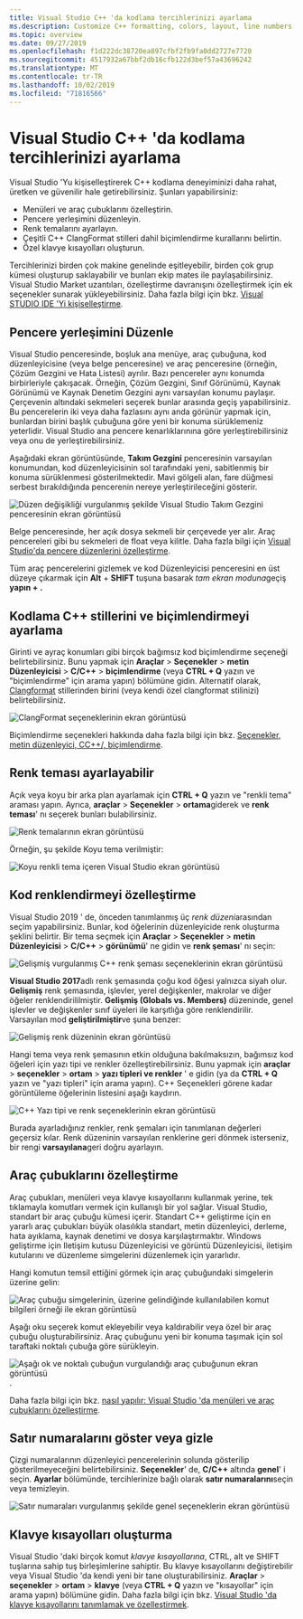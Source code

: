 ```yaml
---
title: Visual Studio C++ 'da kodlama tercihlerinizi ayarlama
ms.description: Customize C++ formatting, colors, layout, line numbers, and menus in the Visual Studio IDE.
ms.topic: overview
ms.date: 09/27/2019
ms.openlocfilehash: f1d222dc38720ea897cfbf2fb9fa0dd2727e7720
ms.sourcegitcommit: 4517932a67bbf2db16cfb122d3bef57a43696242
ms.translationtype: MT
ms.contentlocale: tr-TR
ms.lasthandoff: 10/02/2019
ms.locfileid: "71816566"
---
```

# <a name="set-your-c-coding-preferences-in-visual-studio"></a>Visual Studio C++ 'da kodlama tercihlerinizi ayarlama

Visual Studio 'Yu kişiselleştirerek C++ kodlama deneyiminizi daha rahat, üretken ve güvenilir hale getirebilirsiniz. Şunları yapabilirsiniz:

- Menüleri ve araç çubuklarını özelleştirin.
- Pencere yerleşimini düzenleyin.
- Renk temalarını ayarlayın.
- Çeşitli C++ ClangFormat stilleri dahil biçimlendirme kurallarını belirtin.
- Özel klavye kısayolları oluşturun.

Tercihlerinizi birden çok makine genelinde eşitleyebilir, birden çok grup kümesi oluşturup saklayabilir ve bunları ekip mates ile paylaşabilirsiniz. Visual Studio Market uzantıları, özelleştirme davranışını özelleştirmek için ek seçenekler sunarak yükleyebilirsiniz. Daha fazla bilgi için bkz. [Visual STUDIO IDE 'Yi kişiselleştirme](/visualstudio/ide/personalizing-the-visual-studio-ide).

## <a name="arrange-window-layout"></a>Pencere yerleşimini Düzenle

Visual Studio penceresinde, boşluk ana menüye, araç çubuğuna, kod düzenleyicisine (veya belge penceresine) ve araç penceresine (örneğin, Çözüm Gezgini ve Hata Listesi) ayrılır. Bazı pencereler aynı konumda birbirleriyle çakışacak. Örneğin, Çözüm Gezgini, Sınıf Görünümü, Kaynak Görünümü ve Kaynak Denetim Gezgini aynı varsayılan konumu paylaşır. Çerçevenin altındaki sekmeleri seçerek bunlar arasında geçiş yapabilirsiniz. Bu pencerelerin iki veya daha fazlasını aynı anda görünür yapmak için, bunlardan birini başlık çubuğuna göre yeni bir konuma sürüklemeniz yeterlidir. Visual Studio ana pencere kenarlıklarınına göre yerleştirebilirsiniz veya onu de yerleştirebilirsiniz.

Aşağıdaki ekran görüntüsünde, **Takım Gezgini** penceresinin varsayılan konumundan, kod düzenleyicisinin sol tarafındaki yeni, sabitlenmiş bir konuma sürüklenmesi gösterilmektedir. Mavi gölgeli alan, fare düğmesi serbest bırakıldığında pencerenin nereye yerleştirileceğini gösterir.

![Düzen değişikliği vurgulanmış şekilde Visual Studio Takım Gezgini penceresinin ekran görüntüsü](media/window-layout-move-team-explorer.png)

Belge penceresinde, her açık dosya sekmeli bir çerçevede yer alır. Araç pencereleri gibi bu sekmeleri de float veya kilitle. Daha fazla bilgi için [Visual Studio'da pencere düzenlerini özelleştirme](/visualstudio/ide/customizing-window-layouts-in-visual-studio).

Tüm araç pencerelerini gizlemek ve kod Düzenleyicisi penceresini en üst düzeye çıkarmak için **Alt** + **SHIFT** tuşuna basarak *tam ekran moduna*geçiş **yapın + .**

## <a name="set-c-coding-styles-and-formatting"></a>Kodlama C++ stillerini ve biçimlendirmeyi ayarlama

Girinti ve ayraç konumları gibi birçok bağımsız kod biçimlendirme seçeneği belirtebilirsiniz. Bunu yapmak için **Araçlar** > **Seçenekler** > **metin Düzenleyicisi** > **C/C++**  > **biçimlendirme** (veya **CTRL + Q** yazın ve "biçimlendirme" için arama yapın) bölümüne gidin. Alternatif olarak, [Clangformat](https://clang.llvm.org/docs/ClangFormat.html) stillerinden birini (veya kendi özel clangformat stilinizi) belirtebilirsiniz.

![ClangFormat seçeneklerinin ekran görüntüsü](media/clang-format-ide.png)

Biçimlendirme seçenekleri hakkında daha fazla bilgi için bkz. [Seçenekler, metin düzenleyici, CC++/, biçimlendirme](/visualstudio/ide/reference/options-text-editor-c-cpp-formatting).

## <a name="set-the-color-theme"></a>Renk teması ayarlayabilir

Açık veya koyu bir arka plan ayarlamak için **CTRL + Q** yazın ve "renkli tema" araması yapın. Ayrıca, **araçlar** > **Seçenekler** > **ortama**giderek ve **renk teması**' nı seçerek bunları bulabilirsiniz.

![Renk temalarının ekran görüntüsü](media/tools-options-color-theme.png)

Örneğin, şu şekilde Koyu tema verilmiştir:

![Koyu renkli tema içeren Visual Studio ekran görüntüsü](media/tools-options-dark-theme.png)

## <a name="customize-code-colorization"></a>Kod renklendirmeyi özelleştirme

Visual Studio 2019 ' de, önceden tanımlanmış üç *renk düzeni*arasından seçim yapabilirsiniz. Bunlar, kod öğelerinin düzenleyicide renk oluşturma şeklini belirtir. Bir tema seçmek için **Araçlar** > **Seçenekler** > **metin Düzenleyicisi** > **C/C++**  > **görünümü**' ne gidin ve **renk şeması**' nı seçin:

![Gelişmiş vurgulanmış C++ renk şeması seçeneklerinin ekran görüntüsü](media/color-schemes.png)

**Visual Studio 2017**adlı renk şemasında çoğu kod öğesi yalnızca siyah olur. **Gelişmiş** renk şemasında, işlevler, yerel değişkenler, makrolar ve diğer öğeler renklendirililmiştir. **Gelişmiş (Globals vs. Members)** düzeninde, genel işlevler ve değişkenler sınıf üyeleri ile karşıtlığa göre renklendirilir. Varsayılan mod **geliştirilmiştir**ve şuna benzer:

![Gelişmiş renk düzeninin ekran görüntüsü](media/color-scheme-enhanced.png)

Hangi tema veya renk şemasının etkin olduğuna bakılmaksızın, bağımsız kod öğeleri için yazı tipi ve renkler özelleştirebilirsiniz. Bunu yapmak için **araçlar** > **seçenekler** > **ortam** > **yazı tipleri ve renkler** ' e gidin (ya da **CTRL + Q** yazın ve "yazı tipleri" için arama yapın). C++ Seçenekleri görene kadar görüntüleme öğelerinin listesini aşağı kaydırın.

![C++ Yazı tipi ve renk seçeneklerinin ekran görüntüsü](media/tools-options-cpp-colors.png)

Burada ayarladığınız renkler, renk şemaları için tanımlanan değerleri geçersiz kılar. Renk düzeninin varsayılan renklerine geri dönmek isterseniz, bir rengi **varsayılana**geri doğru ayarlayın.

## <a name="customize-the-toolbars"></a>Araç çubuklarını özelleştirme

Araç çubukları, menüleri veya klavye kısayollarını kullanmak yerine, tek tıklamayla komutları vermek için kullanışlı bir yol sağlar. Visual Studio, standart bir araç çubuğu kümesi içerir. Standart C++ geliştirme için en yararlı araç çubukları büyük olasılıkla standart, metin düzenleyici, derleme, hata ayıklama, kaynak denetimi ve dosya karşılaştırmaktır. Windows geliştirme için Iletişim kutusu Düzenleyicisi ve görüntü Düzenleyicisi, iletişim kutularını ve düzenleme simgelerini düzenlemek için yararlıdır.

Hangi komutun temsil ettiğini görmek için araç çubuğundaki simgelerin üzerine gelin:

![Araç çubuğu simgelerinin, üzerine gelindiğinde kullanılabilen komut bilgileri örneği ile ekran görüntüsü](media/toolbar-mouse-hover.png)

Aşağı oku seçerek komut ekleyebilir veya kaldırabilir veya özel bir araç çubuğu oluşturabilirsiniz. Araç çubuğunu yeni bir konuma taşımak için sol taraftaki noktalı çubuğa göre sürükleyin.

![Aşağı ok ve noktalı çubuğun vurgulandığı araç çubuğunun ekran görüntüsü](media/toolbar-move-edit.png).

Daha fazla bilgi için bkz. [nasıl yapılır: Visual Studio 'da menüleri ve araç çubuklarını özelleştirme](/visualstudio/ide/how-to-customize-menus-and-toolbars-in-visual-studio).

## <a name="show-or-hide-line-numbers"></a>Satır numaralarını göster veya gizle

Çizgi numaralarının düzenleyici pencerelerinin solunda gösterilip gösterilmeyeceğini belirtebilirsiniz. **Seçenekler**' de, **C/C++** altında **genel**' i seçin. **Ayarlar** bölümünde, tercihlerinize bağlı olarak **satır numaralarını**seçin veya temizleyin.

![Satır numaraları vurgulanmış şekilde genel seçeneklerin ekran görüntüsü](media/tools-options-line-numbers.png)

## <a name="create-keyboard-shortcuts"></a>Klavye kısayolları oluşturma

Visual Studio 'daki birçok komut *klavye kısayollarına*, CTRL, alt ve SHIFT tuşlarına sahip tuş birleşimlerine sahiptir. Bu klavye kısayollarını değiştirebilir veya Visual Studio 'da kendi yeni bir tane oluşturabilirsiniz. **Araçlar** > **seçenekler** > **ortam** > **klavye** (veya **CTRL + Q** yazın ve "kısayollar" için arama yapın) bölümüne gidin. Daha fazla bilgi için bkz. [Visual Studio 'da klavye kısayollarını tanımlamak ve özelleştirmek](/visualstudio/ide/identifying-and-customizing-keyboard-shortcuts-in-visual-studio).
